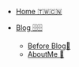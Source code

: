 * [Home :taiwan::cn:](/)

* [Blog 🗄🗄](/blog/trip/guide.md "BLOG GUIDE")
    * [Before Blog💭](/blog/README.md)
    * [AboutMe :pray: ](/blog/AboutAuther.md)
